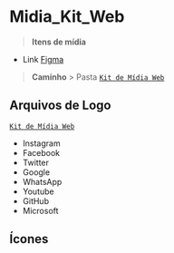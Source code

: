 # Midia_Kit_Web
> **Itens de mídia**


* Link [Figma](https://www.figma.com/file/ckg5s9jHXYXbtZzsfM1OC9/Kit-de-M%C3%ADdia-Web?node-id=0%3A1)

> **Caminho** > Pasta [`Kit de Mídia Web`](https://github.com/savioandre/Midia_Kit_Web/tree/main/Kit%20de%20M%C3%ADdia%20Web) 

## Arquivos de Logo  
[`Kit de Mídia Web`](https://github.com/savioandre/Midia_Kit_Web/tree/main/Kit%20de%20M%C3%ADdia%20Web) 
* Instagram
* Facebook
* Twitter
* Google
* WhatsApp
* Youtube
* GitHub
* Microsoft

## Ícones



